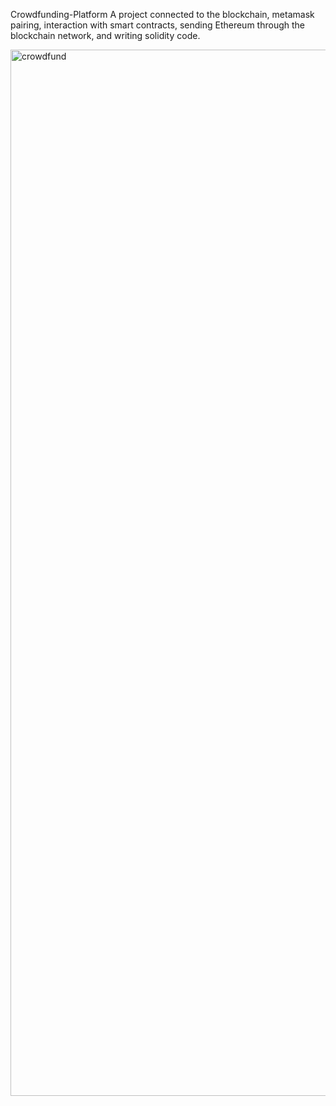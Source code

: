 Crowdfunding-Platform
A project connected to the blockchain, metamask pairing, interaction with smart contracts, sending Ethereum through the blockchain network, and writing solidity code.


<img width="1674" alt="crowdfund" src="https://user-images.githubusercontent.com/121208942/225976891-52621c2b-0fe9-4077-9c9d-14247ba882f7.png">
